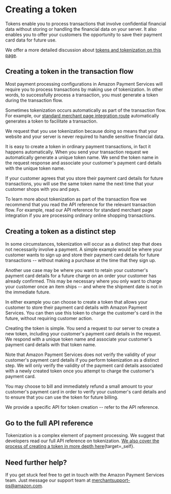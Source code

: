 Creating a token
================

Tokens enable you to process transactions that involve confidential
financial data without storing or handling the financial data on your
server. It also enables you to offer your customers the opportunity to
save their payment card data for future use.

We offer a more detailed discussion about [tokens and tokenization on
this page](31.md).

Creating a token in the transaction flow
----------------------------------------

Most payment processing configurations in Amazon Payment Services will
require you to process transactions by making use of tokenization. In
other words, to successfully process a transaction, you must generate a
token during the transaction flow.

Sometimes tokenization occurs automatically as part of the transaction
flow. For example, our [standard merchant page integration
route](22a.md) automatically generates a token to facilitate a
transaction.

We request that you use tokenization because doing so means that your
website and your server is never required to handle sensitive financial
data.

It is easy to create a token in ordinary payment transactions, in fact
it happens automatically. When you send your transaction request we
automatically generate a unique token name. We send the token name in
the request response and associate your customer's payment card details
with the unique token name.

If your customer agrees that you store their payment card details for
future transactions, you will use the same token name the next time that
your customer shops with you and pays.

To learn more about tokenization as part of the transaction flow we
recommend that you read the API reference for the relevant transaction
flow. For example, read our API reference for standard merchant page
integration if you are processing ordinary online shopping transactions.

Creating a token as a distinct step
-----------------------------------

In some circumstances, tokenization will occur as a distinct step that
does not necessarily involve a payment. A simple example would be where
your customer wants to sign up and store their payment card details for
future transactions -- without making a purchase at the time that they
sign up.

Another use case may be where you want to retain your customer's payment
card details for a future charge on an order your customer has already
confirmed. This may be necessary where you only want to charge your
customer once an item ships -- and where the shipment date is not in the
immediate future.

In either example you can choose to create a token that allows your
customer to store their payment card details with Amazon Payment
Services. You can then use this token to charge the customer's card in
the future, without requiring customer action.

Creating the token is simple. You send a request to our server to create
a new token, including your customer's payment card details in the
request. We respond with a unique token name and associate your
customer's payment card details with that token name.

Note that Amazon Payment Services does not verify the validity of your
customer's payment card details if you perform tokenization as a
distinct step. We will only verify the validity of the payment card
details associated with a newly created token once you attempt to charge
the customer's payment card.

You may choose to bill and immediately refund a small amount to your
customer's payment card in order to verify your customer's card details
and to ensure that you can use the token for future billing.

We provide a specific API for token creation -- refer to the API
reference.


Go to the full API reference
----------------------------

Tokenization is a complex element of payment processing. We suggest that
developers read our full API reference on tokenization. [We also cover
the process of creating a token in more depth
here](https://paymentservices-reference.payfort.com//docs/api/build/index.html#create-token-in-transaction-flow){target=_self}.

Need further help?
------------------

If you get stuck feel free to get in touch with the Amazon Payment
Services team. Just message our support team at <merchantsupport-ps@amazon.com>.
